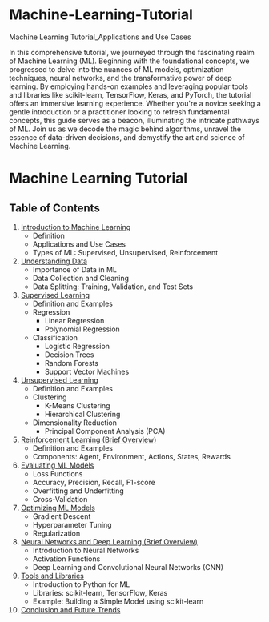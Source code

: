 # Machine-Learning-Tutorial
Machine Learning  Tutorial_Applications and Use Cases

In this comprehensive tutorial, we journeyed through the fascinating realm of Machine Learning (ML). Beginning with the foundational concepts, we progressed to delve into the nuances of ML models, optimization techniques, neural networks, and the transformative power of deep learning. By employing hands-on examples and leveraging popular tools and libraries like scikit-learn, TensorFlow, Keras, and PyTorch, the tutorial offers an immersive learning experience. Whether you're a novice seeking a gentle introduction or a practitioner looking to refresh fundamental concepts, this guide serves as a beacon, illuminating the intricate pathways of ML. Join us as we decode the magic behind algorithms, unravel the essence of data-driven decisions, and demystify the art and science of Machine Learning.

# Machine Learning Tutorial

## Table of Contents
1. [Introduction to Machine Learning](#introduction-to-machine-learning)
   - Definition
   - Applications and Use Cases
   - Types of ML: Supervised, Unsupervised, Reinforcement
2. [Understanding Data](#understanding-data)
   - Importance of Data in ML
   - Data Collection and Cleaning
   - Data Splitting: Training, Validation, and Test Sets
3. [Supervised Learning](#supervised-learning)
   - Definition and Examples
   - Regression
     - Linear Regression
     - Polynomial Regression
   - Classification
     - Logistic Regression
     - Decision Trees
     - Random Forests
     - Support Vector Machines
4. [Unsupervised Learning](#unsupervised-learning)
   - Definition and Examples
   - Clustering
     - K-Means Clustering
     - Hierarchical Clustering
   - Dimensionality Reduction
     - Principal Component Analysis (PCA)
5. [Reinforcement Learning (Brief Overview)](#reinforcement-learning-brief-overview)
   - Definition and Examples
   - Components: Agent, Environment, Actions, States, Rewards
6. [Evaluating ML Models](#evaluating-ml-models)
   - Loss Functions
   - Accuracy, Precision, Recall, F1-score
   - Overfitting and Underfitting
   - Cross-Validation
7. [Optimizing ML Models](#optimizing-ml-models)
   - Gradient Descent
   - Hyperparameter Tuning
   - Regularization
8. [Neural Networks and Deep Learning (Brief Overview)](#neural-networks-and-deep-learning-brief-overview)
   - Introduction to Neural Networks
   - Activation Functions
   - Deep Learning and Convolutional Neural Networks (CNN)
9. [Tools and Libraries](#tools-and-libraries)
   - Introduction to Python for ML
   - Libraries: scikit-learn, TensorFlow, Keras
   - Example: Building a Simple Model using scikit-learn
10. [Conclusion and Future Trends](#conclusion-and-future-trends)

